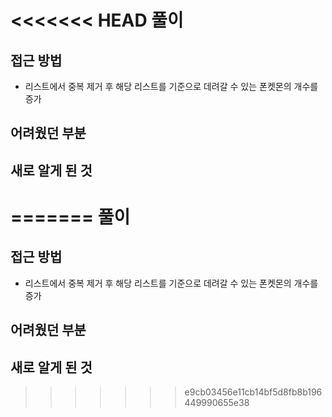 <<<<<<< HEAD
풀이
====
접근 방법
----------------------
* 리스트에서 중복 제거 후 해당 리스트를 기준으로 데려갈 수 있는 폰켓몬의 개수를 증가

어려웠던 부분
----------------------

새로 알게 된 것
----------------------
=======
풀이
====
접근 방법
----------------------
* 리스트에서 중복 제거 후 해당 리스트를 기준으로 데려갈 수 있는 폰켓몬의 개수를 증가

어려웠던 부분
----------------------

새로 알게 된 것
----------------------
>>>>>>> e9cb03456e11cb14bf5d8fb8b196449990655e38

